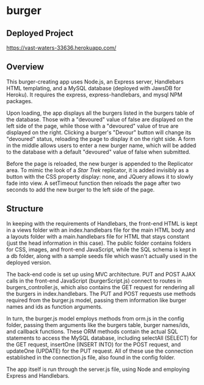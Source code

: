 # burger

## Deployed Project

https://vast-waters-33636.herokuapp.com/

## Overview

This burger-creating app uses Node.js, an Express server, Handlebars HTML templating, and a MySQL database (deployed with JawsDB for Heroku). It requires the express, express-handlebars, and mysql NPM packages.

Upon loading, the app displays all the burgers listed in the burgers table of the database. Those with a "devoured" value of false are displayed on the left side of the page, while those with a "devoured" value of true are displayed on the right. Clicking a burger's "Devour" button will change its "devoured" status, reloading the page to display it on the right side. A form in the middle allows users to enter a new burger name, which will be added to the database with a default "devoured" value of false when submitted.

Before the page is reloaded, the new burger is appended to the Replicator area. To mimic the look of a _Star Trek_ replicator, it is added invisibly as a button with the CSS property display: none, and JQuery allows it to slowly fade into view. A setTimeout function then reloads the page after two seconds to add the new burger to the left side of the page.

## Structure

In keeping with the requirements of Handlebars, the front-end HTML is kept in a views folder with an index.handlebars file for the main HTML body and a layouts folder with a main.handlebars file for HTML that stays constant (just the head information in this case). The public folder contains folders for CSS, images, and front-end JavaScript, while the SQL schema is kept in a db folder, along with a sample seeds file which wasn't actually used in the deployed version.

The back-end code is set up using MVC architecture. PUT and POST AJAX calls in the front-end JavaScript (burgerScript.js) connect to routes in burgers_controller.js, which also contains the GET request for rendering all the burgers in index.handlebars. The PUT and POST requests use methods required from the burger.js model, passing them information like burger names and ids as function arguments.

In turn, the burger.js model employs methods from orm.js in the config folder, passing them arguments like the burgers table, burger names/ids, and callback functions. These ORM methods contain the actual SQL statements to access the MySQL database, including selectAll (SELECT) for the GET request, insertOne (INSERT INTO) for the POST request, and updateOne (UPDATE) for the PUT request. All of these use the connection established in the connection.js file, also found in the config folder.

The app itself is run through the server.js file, using Node and employing Express and Handlebars.
